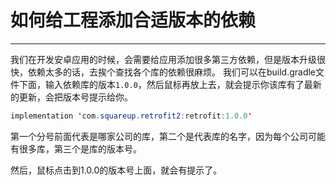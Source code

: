 # 如何给工程添加合适版本的依赖
***
我们在开发安卓应用的时候，会需要给应用添加很多第三方依赖，但是版本升级很快，依赖太多的话，去挨个查找各个库的依赖很麻烦。
我们可以在build.gradle文件下面，输入依赖库的版本`1.0.0`，然后鼠标再放上去，就会提示你该库有了最新的更新，会把版本号提示给你。

```java
implementation 'com.squareup.retrofit2:retrofit:1.0.0'
```

第一个分号前面代表是哪家公司的库，第二个是代表库的名字，因为每个公司可能有很多库，第三个是库的版本号。

然后，鼠标点击到1.0.0的版本号上面，就会有提示了。